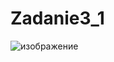 # Zadanie3_1
![изображение](https://user-images.githubusercontent.com/67797785/227950460-3c9aff70-6e4e-4cba-8b28-add4b2e3311f.png)
